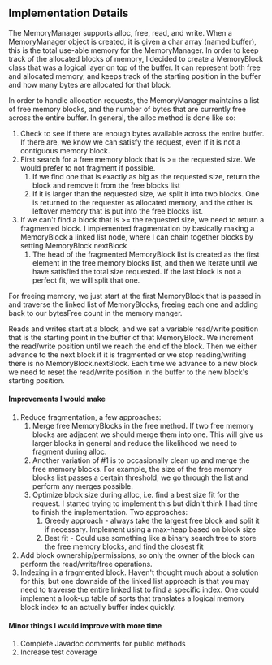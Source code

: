 ## Implementation Details
The MemoryManager supports alloc, free, read, and write. When a MemoryManager object is created, 
it is given a char array (named buffer), this is the total use-able memory for the MemoryManager. In order to keep 
track of the allocated blocks of memory, I decided to create a MemoryBlock class that was a logical layer on top of the 
buffer. It can represent both free and allocated memory, and keeps track of the starting position in the buffer and how 
many bytes are allocated for that block.

In order to handle allocation requests, the MemoryManager maintains a list of free memory blocks, and the number of 
bytes that are currently free across the entire buffer. In general, the alloc method is done like so:
1. Check to see if there are enough bytes available across the entire buffer. If there are, we know we can satisfy the
   request, even if it is not a contiguous memory block. 
2. First search for a free memory block that is >= the requested size. We would prefer to not fragment if possible.
   1. If we find one that is exactly as big as the requested size, return the block and remove it from the free blocks list
   2. If it is larger than the requested size, we split it into two blocks. One is returned to the requester as allocated
      memory, and the other is leftover memory that is put into the free blocks list.
3. If we can't find a block that is >= the requested size, we need to return a fragmented block. I implemented fragmentation
   by basically making a MemoryBlock a linked list node, where I can chain together blocks by setting MemoryBlock.nextBlock
   1. The head of the fragmented MemoryBlock list is created as the first element in the free memory blocks list, and then
      we iterate until we have satisfied the total size requested. If the last block is not a perfect fit, we will split that one.

For freeing memory, we just start at the first MemoryBlock that is passed in and traverse the linked list of MemoryBlocks,
freeing each one and adding back to our bytesFree count in the memory manger.

Reads and writes start at a block, and we set a variable read/write position that is the starting point in the buffer of
that MemoryBlock. We increment the read/write position until we reach the end of the block. Then we either advance to the
next block if it is fragmented or we stop reading/writing there is no MemoryBlock.nextBlock. Each time we advance to a new
block we need to reset the read/write position in the buffer to the new block's starting position. 

#### Improvements I would make
1. Reduce fragmentation, a few approaches:
   1. Merge free MemoryBlocks in the free method. If two free memory blocks are adjacent we should merge them into one.
      This will give us larger blocks in general and reduce the likelihood we need to fragment during alloc.
   2. Another variation of #1 is to occasionally clean up and merge the free memory blocks. For example, the size of the 
      free memory blocks list passes a certain threshold, we go through the list and perform any merges possible.
   3. Optimize block size during alloc, i.e. find a best size fit for the request. I started trying to implement this but 
      didn't think I had time to finish the implementation. Two approaches:
      1. Greedy approach - always take the largest free block and split it if necessary. Implement using a max-heap based
         on block size
      2. Best fit - Could use something like a binary search tree to store the free memory blocks, and find the closest fit
2. Add block ownership/permissions, so only the owner of the block can perform the read/write/free operations.
3. Indexing in a fragmented block. Haven't thought much about a solution for this, but one downside of the linked list
   approach is that you may need to traverse the entire linked list to find a specific index. One could implement a look-up
   table of sorts that translates a logical memory block index to an actually buffer index quickly. 

#### Minor things I would improve with more time
1. Complete Javadoc comments for public methods
2. Increase test coverage